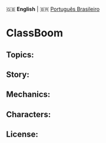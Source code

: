 🇬🇧 **English** | 🇧🇷 [Português Brasileiro](./RREADME_pt-br.md)

ClassBoom
==========

<!-- _Sejam bem-vindos(as) a um novo mundo cheio de possibilidades! Exploda, badernize e detone na escola! Encontre sua paz interior._

O projeto _ClassBoom_, é um jogo desenvolvido aberto para a comunidade, idealizado e desenvolvido por estudantes do 3° ano C da Escola Técnica Estadual Cícero Dias em parceria com a Oi Futuro no projeto NAVE. -->

## Topics:

<!-- 1. [Enredo](#Enredo)
2. [Mecânicas](#Mecânicas)
3. [Personagens](#Personagens)
4. [Licença](#Licença) -->

## Story:

<!--
 Necessita-se de desenvolvimento!
-->

## Mechanics:

<!-- Inspirado em Bomberman, série de videogames distribuídos pela Hudson Soft na década de 1980, o jogo de plataforma segue os gêneros de ação e estratégia em tempo real.
A principal mecânica é o depósito de bombas em locais específicos visando:

* Destruir ou danificar obstáculos.
* Derrotar ou imobilizar inimigos.
* A autosabotagem também é permitida, bombas mal posicionadas são punidas com a tela de "Game Over".

O jogo ainda conta com a presença de alguns outros personagens que se diferem através das variadas maneiras de se utilizar as bombas.

Fonte: [Bomberman](https://pt.wikipedia.org/wiki/Bomberman) -->

## Characters:

<!--
 Necessita-se de desenvolvimento!
-->

## License:

<!-- ClassBoom é mentorado por [Erick Simões](http://ericksimoes.com.br/ "Erick Simões") e organizado em parceiras com os alunos contribuintes, está licenciado sob uma Licença MIT.
Baseado no trabalho de Carl John Nobile disponível [aqui](http://wiki.tetrasys-design.net/HCSR04Ultrasonic). 

Veja mais detalhes sobre a [Licença](https://github.com/ErickSimoes/ClassBoom/blob/master/LICENSE). -->
